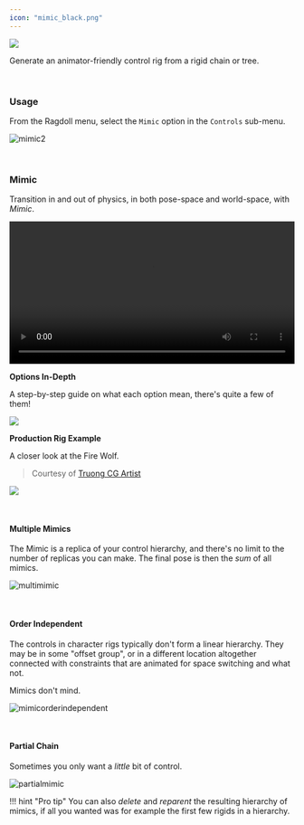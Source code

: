 ```yaml
---
icon: "mimic_black.png"
---
```


<div class="hero-container">
    <img class="hero-image" src=/car14.png>
</div>

Generate an animator-friendly control rig from a rigid chain or tree.

<br>

### Usage

From the Ragdoll menu, select the `Mimic` option in the `Controls` sub-menu.

![mimic2](https://user-images.githubusercontent.com/2152766/127834132-5184b423-d930-48b7-8843-c83e6f2c2b49.gif)

<br>

### Mimic

Transition in and out of physics, in both pose-space and world-space, with *Mimic*.

<video autoplay="autoplay" loop="loop" width="100%">
    <source src="https://user-images.githubusercontent.com/2152766/117479426-3bc9dd00-af58-11eb-9b5b-d6315240c7b2.mp4" type="video/mp4">
</video>

**Options In-Depth**

A step-by-step guide on what each option mean, there's quite a few of them!

<a href="https://youtu.be/EJmWCQ3n5e4" target="_blank"><img class="boxshadow" style="max-width: 450px;" src=https://user-images.githubusercontent.com/2152766/117536354-8009bb80-aff2-11eb-9b57-1f3e886bc204.png></a>

**Production Rig Example**

A closer look at the Fire Wolf.

> Courtesy of [Truong CG Artist](https://gumroad.com/truongcgartist?sort=page_layout#krsIT)

<a href="https://youtu.be/LezmVuIEDaw" target="_blank"><img class="boxshadow" style="max-width: 450px;" src=https://user-images.githubusercontent.com/2152766/117538190-f7444d00-affc-11eb-9174-f02324837c2f.png></a>

<br>

#### Multiple Mimics

The Mimic is a replica of your control hierarchy, and there's no limit to the number of replicas you can make. The final pose is then the *sum* of all mimics.

![multimimic](https://user-images.githubusercontent.com/2152766/117537939-d3ccd280-affb-11eb-8a16-0583f3e4e415.gif)

<br>

#### Order Independent

The controls in character rigs typically don't form a linear hierarchy. They may be in some "offset group", or in a different location altogether connected with constraints that are animated for space switching and what not.

Mimics don't mind.

![mimicorderindependent](https://user-images.githubusercontent.com/2152766/117538067-59508280-affc-11eb-8ba4-85149a189ca6.gif)

<br>

#### Partial Chain

Sometimes you only want a *little* bit of control.

![partialmimic](https://user-images.githubusercontent.com/2152766/117538155-c3692780-affc-11eb-956c-7087a5bb441d.gif)

!!! hint "Pro tip"
    You can also *delete* and *reparent* the resulting hierarchy of mimics, if all you wanted was for example the first few rigids in a hierarchy.
